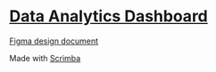 # [Data Analytics Dashboard](https://frontendella.github.io/Data-Analytics-Dashboard/)


[Figma design document](https://www.figma.com/file/VnejwcImzFbFOEyGxNRAkz/Dashboard?node-id=0%3A1&t=EnaygXddic9f092B-0)


Made with [Scrimba](https://scrimba.com/learn/figmatocode)



